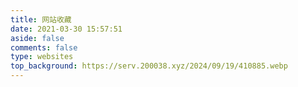 ```yaml
---
title: 网站收藏
date: 2021-03-30 15:57:51
aside: false
comments: false
type: websites
top_background: https://serv.200038.xyz/2024/09/19/410885.webp
---
```

